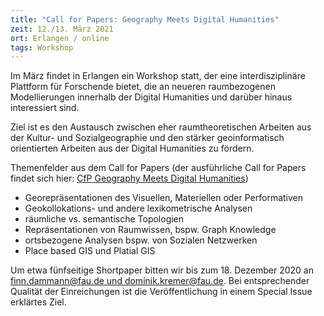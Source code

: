 ```yaml
---
title: "Call for Papers: Geography Meets Digital Humanities"
zeit: 12./13. März 2021
ort: Erlangen / online
tags: Workshop
---
```


Im März findet in Erlangen ein Workshop statt, der eine interdisziplinäre Plattform für Forschende bietet, die an neueren raumbezogenen Modellierungen innerhalb der Digital Humanities und darüber hinaus interessiert sind. 

Ziel ist es den Austausch zwischen eher raumtheoretischen Arbeiten aus der Kultur- und Sozialgeographie und den stärker geoinformatisch orientierten Arbeiten aus der Digital Humanities zu fördern.

Themenfelder aus dem Call for Papers (der ausführliche Call for Papers findet sich hier: [CfP Geography Meets Digital Humanities](/docs/cfp_Geography_DigitalHumanities_20210312.pdf))

- Georepräsentationen des Visuellen, Materiellen oder Performativen
- Geokollokations- und andere lexikometrische Analysen
- räumliche vs. semantische Topologien
- Repräsentationen von Raumwissen, bspw. Graph Knowledge
- ortsbezogene Analysen bspw. von Sozialen Netzwerken
- Place based GIS und Platial GIS

Um etwa fünfseitige Shortpaper bitten wir bis zum 18. Dezember 2020 an [finn.dammann@fau.de und dominik.kremer@fau.de](mailto:finn.dammann@fau.de,dominik.kremer@fau.de). Bei entsprechender Qualität der Einreichungen ist die Veröffentlichung in einem Special Issue erklärtes Ziel.  

